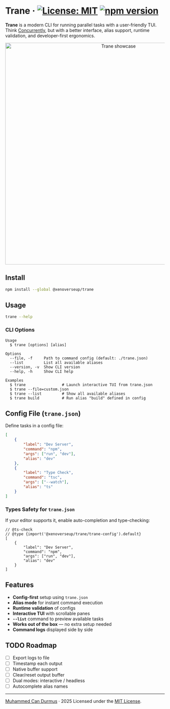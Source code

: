 # Trane &middot; [![License: MIT](https://img.shields.io/badge/license-MIT-blue.svg)](https://github.com/xenoverseup/trane/blob/main/LICENSE) [![npm version](https://img.shields.io/npm/v/@xenoverseup/trane?color=blue)](https://www.npmjs.com/package/@xenoverseup/trane)

**Trane** is a modern CLI for running parallel tasks with a user-friendly TUI.
Think [Concurrently](https://www.npmjs.com/package/concurrently), but with a better interface, alias support, runtime validation, and developer-first ergonomics.

<p align="center">
  <img src="./docs/showcase.gif" alt="Trane showcase" width="700" />
</p>

## Install

```bash
npm install --global @xenoverseup/trane
```

## Usage

```bash
trane --help
```

### CLI Options

```
Usage
  $ trane [options] [alias]

Options
  --file, -f     Path to command config (default: ./trane.json)
  --list         List all available aliases
  --version, -v  Show CLI version
  --help, -h     Show CLI help

Examples
  $ trane                # Launch interactive TUI from trane.json
  $ trane --file=custom.json
  $ trane --list         # Show all available aliases
  $ trane build          # Run alias "build" defined in config
```

## Config File (`trane.json`)

Define tasks in a config file:

```json
[
	{
		"label": "Dev Server",
		"command": "npm",
		"args": ["run", "dev"],
		"alias": "dev"
	},
	{
		"label": "Type Check",
		"command": "tsc",
		"args": ["--watch"],
		"alias": "ts"
	}
]
```

### Types Safety for `trane.json`

If your editor supports it, enable auto-completion and type-checking:

```jsonc
// @ts-check
// @type {import('@xenoverseup/trane/trane-config').default}
[
	{
		"label": "Dev Server",
		"command": "npm",
		"args": ["run", "dev"],
		"alias": "dev"
	}
]
```

## Features

- **Config-first** setup using `trane.json`
- **Alias mode** for instant command execution
- **Runtime validation** of configs
- **Interactive TUI** with scrollable panes
- **`--list`** command to preview available tasks
- **Works out of the box** — no extra setup needed
- **Command logs** displayed side by side

## TODO Roadmap

- [ ] Export logs to file
- [ ] Timestamp each output
- [ ] Native buffer support
- [ ] Clear/reset output buffer
- [ ] Dual modes: interactive / headless
- [ ] Autocomplete alias names

---

[Muhammed Can Durmus](https://github.com/xenoverseup) · 2025
Licensed under the [MIT License](./LICENSE).
